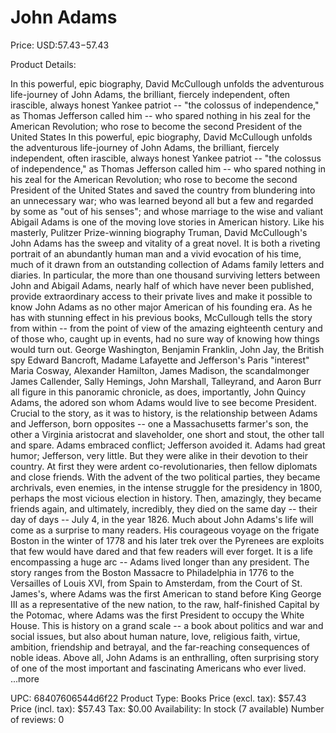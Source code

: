 # John Adams

Price: USD:$57.43-$57.43

Product Details:

In this powerful, epic biography, David McCullough unfolds the adventurous life-journey of John Adams, the brilliant, fiercely independent, often irascible, always honest Yankee patriot -- "the colossus of independence," as Thomas Jefferson called him -- who spared nothing in his zeal for the American Revolution; who rose to become the second President of the United States In this powerful, epic biography, David McCullough unfolds the adventurous life-journey of John Adams, the brilliant, fiercely independent, often irascible, always honest Yankee patriot -- "the colossus of independence," as Thomas Jefferson called him -- who spared nothing in his zeal for the American Revolution; who rose to become the second President of the United States and saved the country from blundering into an unnecessary war; who was learned beyond all but a few and regarded by some as "out of his senses"; and whose marriage to the wise and valiant Abigail Adams is one of the moving love stories in American history. Like his masterly, Pulitzer Prize-winning biography Truman, David McCullough's John Adams has the sweep and vitality of a great novel. It is both a riveting portrait of an abundantly human man and a vivid evocation of his time, much of it drawn from an outstanding collection of Adams family letters and diaries. In particular, the more than one thousand surviving letters between John and Abigail Adams, nearly half of which have never been published, provide extraordinary access to their private lives and make it possible to know John Adams as no other major American of his founding era. As he has with stunning effect in his previous books, McCullough tells the story from within -- from the point of view of the amazing eighteenth century and of those who, caught up in events, had no sure way of knowing how things would turn out. George Washington, Benjamin Franklin, John Jay, the British spy Edward Bancroft, Madame Lafayette and Jefferson's Paris "interest" Maria Cosway, Alexander Hamilton, James Madison, the scandalmonger James Callender, Sally Hemings, John Marshall, Talleyrand, and Aaron Burr all figure in this panoramic chronicle, as does, importantly, John Quincy Adams, the adored son whom Adams would live to see become President. Crucial to the story, as it was to history, is the relationship between Adams and Jefferson, born opposites -- one a Massachusetts farmer's son, the other a Virginia aristocrat and slaveholder, one short and stout, the other tall and spare. Adams embraced conflict; Jefferson avoided it. Adams had great humor; Jefferson, very little. But they were alike in their devotion to their country. At first they were ardent co-revolutionaries, then fellow diplomats and close friends. With the advent of the two political parties, they became archrivals, even enemies, in the intense struggle for the presidency in 1800, perhaps the most vicious election in history. Then, amazingly, they became friends again, and ultimately, incredibly, they died on the same day -- their day of days -- July 4, in the year 1826. Much about John Adams's life will come as a surprise to many readers. His courageous voyage on the frigate Boston in the winter of 1778 and his later trek over the Pyrenees are exploits that few would have dared and that few readers will ever forget. It is a life encompassing a huge arc -- Adams lived longer than any president. The story ranges from the Boston Massacre to Philadelphia in 1776 to the Versailles of Louis XVI, from Spain to Amsterdam, from the Court of St. James's, where Adams was the first American to stand before King George III as a representative of the new nation, to the raw, half-finished Capital by the Potomac, where Adams was the first President to occupy the White House. This is history on a grand scale -- a book about politics and war and social issues, but also about human nature, love, religious faith, virtue, ambition, friendship and betrayal, and the far-reaching consequences of noble ideas. Above all, John Adams is an enthralling, often surprising story of one of the most important and fascinating Americans who ever lived. ...more

UPC: 68407606544d6f22
Product Type: Books
Price (excl. tax): $57.43
Price (incl. tax): $57.43
Tax: $0.00
Availability: In stock (7 available)
Number of reviews: 0